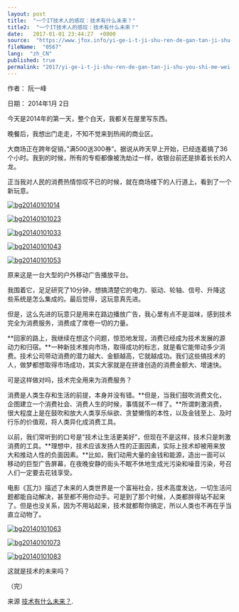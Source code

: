 ```yaml
---
layout: post
title:  "一个IT技术人的感叹：技术有什么未来？"
title2:  "一个IT技术人的感叹：技术有什么未来？"
date:   2017-01-01 23:44:27  +0800
source:  "https://www.jfox.info/yi-ge-i-t-ji-shu-ren-de-gan-tan-ji-shu-you-shi-me-wei-lai.html"
fileName:  "0567"
lang:  "zh_CN"
published: true
permalink: "2017/yi-ge-i-t-ji-shu-ren-de-gan-tan-ji-shu-you-shi-me-wei-lai.html"
---
```




作者： 阮一峰

日期： 2014年1月 2日

今天是2014年的第一天，整个白天，我都关在屋里写东西。

晚餐后，我想出门走走，不知不觉来到热闹的商业区。

大商场正在跨年促销，”满500送300券”。据说从昨天早上开始，已经连着搞了36个小时。我到的时候，所有的专柜都像被洗劫过一样，收银台前还是排着长长的人龙。

正当我对人民的消费热情惊叹不已的时候，就在商场楼下的人行道上，看到了一个新玩意。

[![bg20140101014](de797b8.jpg)](https://www.jfox.info/go.php?url=http://www.jfox.info/wp-content/uploads/2014/02/bg20140101014.jpg)

[![bg20140101023](d44bb8f.jpg)](https://www.jfox.info/go.php?url=http://www.jfox.info/wp-content/uploads/2014/02/bg20140101023.jpg)

[![bg20140101033](c04f85a.jpg)](https://www.jfox.info/go.php?url=http://www.jfox.info/wp-content/uploads/2014/02/bg20140101033.jpg)

[![bg20140101043](cc36a93.jpg)](https://www.jfox.info/go.php?url=http://www.jfox.info/wp-content/uploads/2014/02/bg20140101043.jpg)

[![bg20140101053](53ed345.jpg)](https://www.jfox.info/go.php?url=http://www.jfox.info/wp-content/uploads/2014/02/bg20140101053.jpg)

原来这是一台大型的户外移动广告播放平台。

我围着它，足足研究了10分钟，想搞清楚它的电力、驱动、轮轴、信号、升降这些系统是怎么集成的。最后觉得，这玩意真先进。

但是，这么先进的玩意只是用来在路边播放广告，我心里有点不是滋味，感到技术完全为消费服务，消费成了席卷一切的力量。

**回家的路上，我继续在想这个问题，惊恐地发现，消费已经成为技术发展的源动力和归宿。**一种新技术推向市场，取得成功的标志，就是看它能带动多少消费。技术公司带动消费的潜力越大、金额越高，它就越成功。我们这些搞技术的人，做梦都想取得市场成功，其实大家就是在拼谁创造的消费金额大、增速快。

可是这样做对吗，技术完全用来为消费服务？

消费是人类生存和生活的前提，本身并没有错。**但是，当我们鼓吹消费文化，企图建立一个消费社会、消费人生的时候，事情就不一样了。**所谓刺激消费，很大程度上是在鼓吹和放大人类享乐纵欲、贪婪懒惰的本性，以及金钱至上、及时行乐的价值观，将人类异化成消费工具。

以前，我们常听到的口号是”技术让生活更美好”，但现在不是这样，技术只是刺激消费的工具。**理想中，技术应该发扬人性的正面因素，实际上技术却被用来放大和推动人性的负面因素。**比如，我们动用大量的金钱和能源，造出一面可以移动的巨型广告屏幕，在夜晚安静的街头不眠不休地生成光污染和噪音污染，号召人们一定要去花钱享受。

电影《瓦力》描述了未来的人类世界是一个富裕社会，技术高度发达，一切生活问题都能自动解决，甚至都不用你动手。可是到了那个时候，人类都胖得站不起来了。但是也没关系，因为不用站起来，技术就都帮你搞定，所以人类也不再在乎当直立动物了。

[![bg20140101063](92aa726.jpg)](https://www.jfox.info/go.php?url=http://www.jfox.info/wp-content/uploads/2014/02/bg20140101063.jpg)

[![bg20140101073](be928f0.jpg)](https://www.jfox.info/go.php?url=http://www.jfox.info/wp-content/uploads/2014/02/bg20140101073.jpg)

[![bg20140101083](e6cf7d9.jpg)](https://www.jfox.info/go.php?url=http://www.jfox.info/wp-content/uploads/2014/02/bg20140101083.jpg)

这就是技术的未来吗？

（完）

来源 [技术有什么未来？](https://www.jfox.info/go.php?url=http://www.jfox.info/url.php?url=http%3A%2F%2Fwww.ruanyifeng.com%2Fblog%2F2014%2F01%2Ftechnology_s_future.html).
